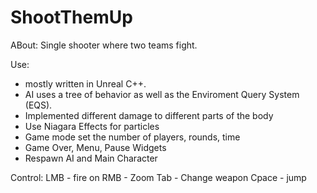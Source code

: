 # ShootThemUp
ABout:
Single shooter where two teams fight.

Use:
* mostly written in Unreal C++. 
* AI uses a tree of behavior as well as the Enviroment Query System
(EQS).
* Implemented different damage to different parts of the body
* Use Niagara Effects for particles
* Game mode set the number of players, rounds, time
* Game Over, Menu, Pause Widgets
* Respawn AI and Main Character

Control:
LMB - fire on
RMB - Zoom
Tab - Change weapon
Сpace - jump
